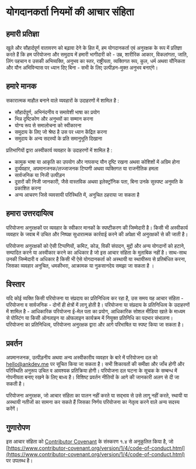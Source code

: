 # योगदानकर्ता नियमों की आचार संहिता

## हमारी प्रतिज्ञा

खुले और सौहार्दपूर्ण वातावरण को बढ़ावा देने के हित में, हम योगदानकर्ता एवं अनुरक्षक के रूप में प्रतिज्ञा करते हैं कि हम
परियोजना और समुदाय में हमारी भागीदारी को - उम्र, शारीरिक आकार, विकलांगता, जाति, लिंग पहचान व उसकी अभिव्यक्ति, अनुभव का
स्तर, राष्ट्रीयता, व्यक्तिगत रूप, कुल, धर्म अथवा यौनिकता और यौन अभिविन्यास पर ध्यान दिए बिना - सभी के लिए उत्पीड़न-मुक्त
अनुभव बनाएंगे।

## हमारे मानक

सकारात्मक माहौल बनाने वाले व्यवहारों के उदाहरणों में शामिल है :

* सौहार्दपूर्ण, अभिनंदनीय व समावेशी भाषा का प्रयोग
* भिन्न दृष्टिकोण और अनुभवों का सम्मान करना
* योग्य रूप से समालोचना को स्वीकारना
* समुदाय के लिए जो श्रेष्ठ है उस पर ध्यान केंद्रित करना
* समुदाय के अन्य सदस्यों के प्रति समानुभूति दिखाना

प्रतिभागियों द्वारा अस्वीकार्य व्यवहार के उदाहरणों में शामिल है :

* कामुक भाषा या आकृति का उपयोग और नापसन्द यौन दृष्टि रखना अथवा कोशिशों में अग्रिम होना
* दुर्व्यवहार, अपमानजनक/लज्जाजनक टिप्पणी अथवा व्यक्तिगत या राजनीतिक हमला
* सार्वजनिक या निजी उत्पीड़न
* दूसरों की निजी जानकारी, जैसे वास्तविक अथवा इलेक्ट्रॉनिक पता, बिना उनके सुस्पष्ट अनुमति के प्रकाशित करना
* अन्य आचरण जिसे व्यवसायी परिस्थिति में, अनुचित ठहराया जा सकता है

## हमारा उत्तरदायित्व

परियोजना अनुरक्षकों पर व्यवहार के स्वीकार मानकों के स्पष्टीकरण की जिम्मेदारी है। किसी भी अस्वीकार्य व्यवहार के जवाब में
उचित और निष्पक्ष सुधारात्मक कार्रवाई करने की अपेक्षा भी अनुरक्षकों से की जाती है।

परियोजना अनुरक्षकों को ऐसी टिप्पणियों, कमिट, कोड, विकी संपादन, मुद्दों और अन्य योगदानों को हटाने, सम्पादित करने या
अस्वीकार करने का अधिकार है जो इस आचार संहिता के मुताबिक नहीं है। साथ-साथ उनकी जिम्मेदारी व अधिकार है किसी भी ऐसे
योगदानकर्ता को अस्थायी या स्थायीरूप से प्रतिबंधित करना, जिसका व्यवहार अनुचित, धमकीभरा, आक्रामक या नुकसानदेय समझा जा सकता
है ।

## विस्तार

यदि कोई व्यक्ति किसी परियोजना या संप्रदाय का प्रतिनिधित्व कर रहा है, उस समय यह आचार संहिता - परियोजना व सार्वजनिक -
दोनों ही क्षेत्रों में लागू होती है। परियोजना या संप्रदाय के प्रतिनिधित्व के उदाहरणों में शामिल है - आधिकारिक परियोजना
ई-मेल पता का प्रयोग, आधिकारिक सोशल मीडिया खाते के माध्यम से पोस्टिंग या किसी ऑनलाइन या ऑफलाइन कार्यक्रम में नियुक्त
प्रतिनिधि का पदभार संभालना। परियोजना का प्रतिनिधित्व, परियोजना अनुरक्षक द्वारा और आगे परिभाषित या स्पष्ट किया जा सकता
है।

## प्रवर्तन

अपमानजनक, उत्पीड़नीय अथवा अन्य अस्वीकारीय व्यवहार के बारे में परियोजना दल को hello@ankdev.me पर सूचित किया जा सकता है।
सभी शिकायतों की समीक्षा और जाँच होगी और परिस्थिति अनुरूप उचित व आवश्यक प्रतिक्रिया होगी। परियोजना दल घटना के सूचक के
सम्बन्ध में गोपनीयता बनाए रखने के लिए बाध्य है। विशिष्ट प्रवर्तन नीतियों के आगे की जानकारी अलग से दी जा सकती है।

परियोजना अनुरक्षक, जो आचार संहिता का पालन नहीं करते या सद्भाव से उसे लागू नहीं करते, स्थायी या अस्थायी नतीजों का सामना
कर सकते हैं जिसका निर्णय परियोजना का नेतृत्व करने वाले अन्य सदस्य करेंगें।

## गुणारोपण

इस आचार संहिता को [Contributor Covenant](https://www.contributor-covenant.org) के संस्करण १.४ से अनुकूलित किया है,
जो [https://www.contributor-covenant.org/version/1/4/code-of-conduct.html](https://www.contributor-covenant.org/version/1/4/code-of-conduct.html)
पर उपलब्ध है।

[मुखपृष्ठ]: https://www.contributor-covenant.org